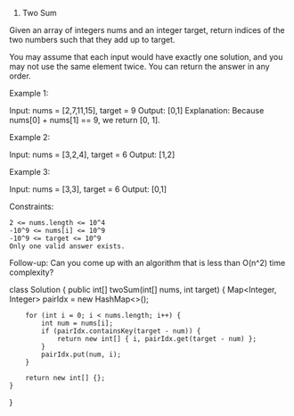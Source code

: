 1. Two Sum

Given an array of integers nums and an integer target, return indices of the two numbers such that they add up to target.

You may assume that each input would have exactly one solution, and you may not use the same element twice. You can return the answer in any order.

Example 1:

Input: nums = [2,7,11,15], target = 9
Output: [0,1]
Explanation: Because nums[0] + nums[1] == 9, we return [0, 1].

Example 2:

Input: nums = [3,2,4], target = 6
Output: [1,2]

Example 3:

Input: nums = [3,3], target = 6
Output: [0,1]

Constraints:

    2 <= nums.length <= 10^4
    -10^9 <= nums[i] <= 10^9
    -10^9 <= target <= 10^9
    Only one valid answer exists.

Follow-up: Can you come up with an algorithm that is less than O(n^2) time complexity?

class Solution {
    public int[] twoSum(int[] nums, int target) {
        Map<Integer, Integer> pairIdx = new HashMap<>();

        for (int i = 0; i < nums.length; i++) {
            int num = nums[i];
            if (pairIdx.containsKey(target - num)) {
                return new int[] { i, pairIdx.get(target - num) };
            }
            pairIdx.put(num, i);
        }

        return new int[] {};        
    }
}

